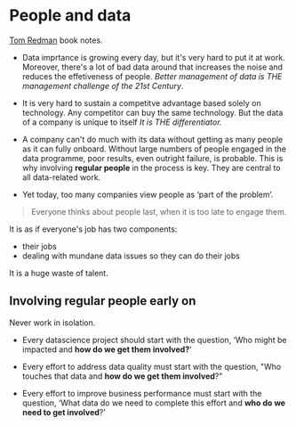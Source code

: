 # People and data

[Tom Redman](https://www.linkedin.com/in/tomredman/) book notes.

- Data imprtance is growing every day, but it's very hard to put it at work. Moreover, there's a lot of bad data around that increases the noise and reduces the effetiveness of people. _Better management of data is THE management challenge of the 21st Century_.

- It is very hard to sustain a competitve advantage based solely on technology. Any competitor can buy the same technology. But the data of a company is unique to itself _It is THE differentiator._

- A company can't do much with its data without getting as many people as it can fully onboard. Without large numbers of people engaged in the data programme, poor results, even outright failure, is probable. This is why involving **regular people** in the process is key. They are central to all data-related work.

- Yet today, too many companies view people as ‘part of the problem’.

> Everyone thinks about people last, when it is too late to engage them.

It is as if everyone's job has two components:

- their jobs
- dealing with mundane data issues so they can do their jobs

It is a huge waste of talent.

## Involving regular people early on

Never work in isolation.

- Every datascience project should start with the question, ‘Who might be impacted and **how do we get them involved?**'

- Every effort to address data quality must start with the question, "Who touches that data and **how do we get them involved**?"

- Every effort to improve business performance must start with the question, ‘What data do we need to complete this effort and **who do we need to get involved**?’
